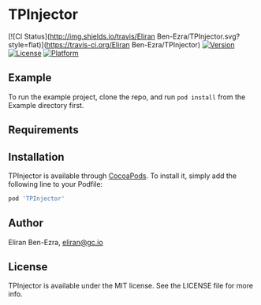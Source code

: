 # TPInjector

[![CI Status](http://img.shields.io/travis/Eliran Ben-Ezra/TPInjector.svg?style=flat)](https://travis-ci.org/Eliran Ben-Ezra/TPInjector)
[![Version](https://img.shields.io/cocoapods/v/TPInjector.svg?style=flat)](http://cocoapods.org/pods/TPInjector)
[![License](https://img.shields.io/cocoapods/l/TPInjector.svg?style=flat)](http://cocoapods.org/pods/TPInjector)
[![Platform](https://img.shields.io/cocoapods/p/TPInjector.svg?style=flat)](http://cocoapods.org/pods/TPInjector)

## Example

To run the example project, clone the repo, and run `pod install` from the Example directory first.

## Requirements

## Installation

TPInjector is available through [CocoaPods](http://cocoapods.org). To install
it, simply add the following line to your Podfile:

```ruby
pod 'TPInjector'
```

## Author

Eliran Ben-Ezra, eliran@gc.io

## License

TPInjector is available under the MIT license. See the LICENSE file for more info.
